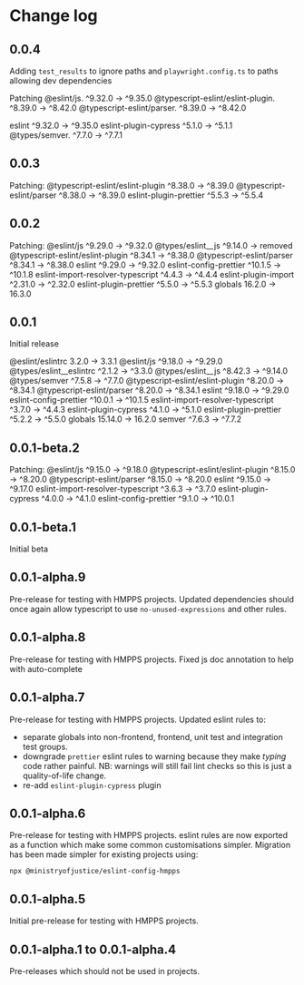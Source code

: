 # Change log

## 0.0.4

Adding `test_results` to ignore paths and `playwright.config.ts` to paths allowing dev dependencies

Patching
  @eslint/js.                       ^9.32.0  →  ^9.35.0
  @typescript-eslint/eslint-plugin. ^8.39.0  →  ^8.42.0
  @typescript-eslint/parser.        ^8.39.0  →  ^8.42.0


  eslint                            ^9.32.0  →  ^9.35.0
  eslint-plugin-cypress              ^5.1.0  →  ^5.1.1
  @types/semver.                     ^7.7.0  →  ^7.7.1

## 0.0.3

Patching:
 @typescript-eslint/eslint-plugin   ^8.38.0  →  ^8.39.0
 @typescript-eslint/parser          ^8.38.0  →  ^8.39.0
 eslint-plugin-prettier              ^5.5.3  →   ^5.5.4

## 0.0.2

Patching:
 @eslint/js                         ^9.29.0  →  ^9.32.0
 @types/eslint__js                  ^9.14.0  →  removed
 @typescript-eslint/eslint-plugin   ^8.34.1  →  ^8.38.0
 @typescript-eslint/parser          ^8.34.1  →  ^8.38.0
 eslint                             ^9.29.0  →  ^9.32.0
 eslint-config-prettier             ^10.1.5  →  ^10.1.8
 eslint-import-resolver-typescript   ^4.4.3  →   ^4.4.4
 eslint-plugin-import               ^2.31.0  →  ^2.32.0
 eslint-plugin-prettier              ^5.5.0  →   ^5.5.3
 globals                             16.2.0  →   16.3.0

## 0.0.1

Initial release

 @eslint/eslintrc                     3.2.0  →    3.3.1
 @eslint/js                         ^9.18.0  →  ^9.29.0
 @types/eslint__eslintrc             ^2.1.2  →   ^3.3.0
 @types/eslint__js                  ^8.42.3  →  ^9.14.0
 @types/semver                       ^7.5.8  →   ^7.7.0
 @typescript-eslint/eslint-plugin   ^8.20.0  →  ^8.34.1
 @typescript-eslint/parser          ^8.20.0  →  ^8.34.1
 eslint                             ^9.18.0  →  ^9.29.0
 eslint-config-prettier             ^10.0.1  →  ^10.1.5
 eslint-import-resolver-typescript   ^3.7.0  →   ^4.4.3
 eslint-plugin-cypress               ^4.1.0  →   ^5.1.0
 eslint-plugin-prettier              ^5.2.2  →   ^5.5.0
 globals                            15.14.0  →   16.2.0
 semver                              ^7.6.3  →   ^7.7.2

## 0.0.1-beta.2

Patching:
  @eslint/js                         ^9.15.0  →  ^9.18.0
  @typescript-eslint/eslint-plugin   ^8.15.0  →  ^8.20.0
  @typescript-eslint/parser          ^8.15.0  →  ^8.20.0
  eslint                             ^9.15.0  →  ^9.17.0
  eslint-import-resolver-typescript   ^3.6.3  →   ^3.7.0
  eslint-plugin-cypress               ^4.0.0  →   ^4.1.0
  eslint-config-prettier              ^9.1.0  →  ^10.0.1


## 0.0.1-beta.1

Initial beta

## 0.0.1-alpha.9

Pre-release for testing with HMPPS projects.
Updated dependencies should once again allow typescript to use `no-unused-expressions` and other rules.

## 0.0.1-alpha.8

Pre-release for testing with HMPPS projects.
Fixed js doc annotation to help with auto-complete

## 0.0.1-alpha.7

Pre-release for testing with HMPPS projects.
Updated eslint rules to:

- separate globals into non-frontend, frontend, unit test and integration test groups.
- downgrade `prettier` eslint rules to warning because they make _typing_ code rather painful.
  NB: warnings will still fail lint checks so this is just a quality-of-life change.
- re-add `eslint-plugin-cypress` plugin

## 0.0.1-alpha.6

Pre-release for testing with HMPPS projects.
eslint rules are now exported as a function which make some common customisations simpler.
Migration has been made simpler for existing projects using:

```shell
npx @ministryofjustice/eslint-config-hmpps
```

## 0.0.1-alpha.5

Initial pre-release for testing with HMPPS projects.

## 0.0.1-alpha.1 to 0.0.1-alpha.4

Pre-releases which should not be used in projects.
